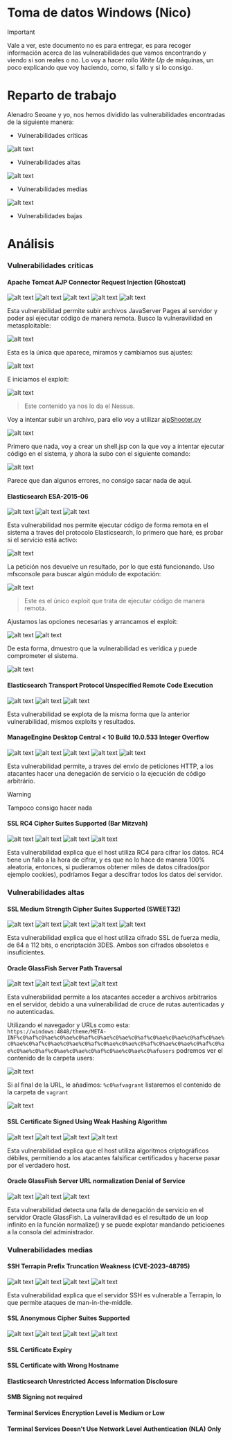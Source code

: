 # Toma de datos Windows (Nico)

> [!IMPORTANT]
> Vale a ver, este documento no es para entregar, es para recoger información acerca de las vulnerabilidades que vamos encontrando y viendo si son reales o no. Lo voy a hacer rollo *Write Up* de máquinas, un poco explicando que voy haciendo, como, si fallo y si lo consigo.

# Reparto de trabajo

Alenadro Seoane y yo, nos hemos dividido las vulnerabilidades encontradas de la siguiente manera:

- Vulnerabilidades críticas

![alt text](image.png)

- Vulnerabilidades altas

![alt text](image-27.png)

- Vulnerabilidades medias

![alt text](image-50.png)

- Vulnerabilidades bajas

# Análisis

### Vulnerabilidades críticas

#### Apache Tomcat AJP Connector Request Injection (Ghostcat)

![alt text](image-9.png)
![alt text](image-10.png)
![alt text](image-11.png)
![alt text](image-12.png)
![alt text](image-13.png)

Esta vulnerabilidad permite subir archivos JavaServer Pages al servidor y poder así ejecutar código de manera remota. Busco la vulneravilidad en metasploitable:

![alt text](image-14.png)

Esta es la única que aparece, miramos y cambiamos sus ajustes:

![alt text](image-15.png)

E iniciamos el exploit:

![alt text](image-16.png)
> Este contenido ya nos lo da el Nessus.

Voy a intentar subir un archivo, para ello voy a utilizar [ajpShooter.py](https://github.com/00theway/Ghostcat-CNVD-2020-10487.git)

![alt text](image-17.png)

Primero que nada, voy a crear un shell.jsp con la que voy a intentar ejecutar código en el sistema, y ahora la subo con el siguiente comando:

![alt text](image-18.png)

Parece que dan algunos errores, no consigo sacar nada de aquí.

#### Elasticsearch ESA-2015-06

![alt text](image-19.png)
![alt text](image-20.png)
![alt text](image-21.png)

Esta vulnerabilidad nos permite ejecutar código de forma remota en el sistema a traves del protocolo Elasticsearch, lo primero que haré, es probar si el servicio está activo:

![alt text](image-4.png)

La petición nos devuelve un resultado, por lo que está funcionando. Uso mfsconsole para buscar algún módulo de expotación:

![alt text](image-5.png)
> Este es el único exploit que trata de ejecutar código de manera remota.

Ajustamos las opciones necesarias y arrancamos el exploit:

![alt text](image-6.png)
![alt text](image-7.png)

De esta forma, dmuestro que la vulnerabilidad es verídica y puede comprometer el sistema.

![alt text](image-8.png)


#### Elasticsearch Transport Protocol Unspecified Remote Code Execution

![alt text](image-1.png)
![alt text](image-2.png)
![alt text](image-3.png)

Esta vulnerabilidad se explota de la misma forma que la anterior vulnerabilidad, mismos exploits y resultados. 

#### ManageEngine Desktop Central < 10 Build 10.0.533 Integer Overflow

![alt text](image-22.png)
![alt text](image-23.png)
![alt text](image-24.png)
![alt text](image-25.png)
![alt text](image-26.png)

Esta vulnerabilidad permite, a traves del envío de peticiones HTTP, a los atacantes hacer una denegación de servicio o la ejecución de código arbitrário.

> [!WARNING]
> Tampoco consigo hacer nada

#### SSL RC4 Cipher Suites Supported (Bar Mitzvah)

![alt text](image-28.png)
![alt text](image-29.png)
![alt text](image-30.png)
![alt text](image-31.png)

Esta vulnerabilidad explica que el host utiliza RC4 para cifrar los datos. RC4 tiene un fallo a la hora de cifrar, y es que no lo hace de manera 100% aleatoria, entonces, si pudieramos obtener miles de datos cifrados(por ejemplo cookies), podríamos llegar a descifrar todos los datos del servidor.

### Vulnerabilidades altas

#### SSL Medium Strength Cipher Suites Supported (SWEET32)

![alt text](image-32.png)
![alt text](image-33.png)
![alt text](image-34.png)
![alt text](image-35.png)
![alt text](image-36.png)

Esta vulnerabilidad explica que el host utiliza cifrado SSL de fuerza media, de 64 a 112 bits, o encriptación 3DES. Ambos son cifrados obsoletos e insuficientes.

#### Oracle GlassFish Server Path Traversal

![alt text](image-37.png)
![alt text](image-38.png)
![alt text](image-39.png)
![alt text](image-40.png)

Esta vulnerabilidad permite a los atacantes acceder a archivos arbitrarios en el servidor, debido a una vulnerabilidad de cruce de rutas autenticadas y no autenticadas.

Utilizando el navegador y URLs como esta:
`https://windows:4848/theme/META-INF%c0%af%c0%ae%c0%ae%c0%af%c0%ae%c0%ae%c0%af%c0%ae%c0%ae%c0%af%c0%ae%c0%ae%c0%af%c0%ae%c0%ae%c0%af%c0%ae%c0%ae%c0%af%c0%ae%c0%ae%c0%af%c0%ae%c0%ae%c0%af%c0%ae%c0%ae%c0%af%c0%ae%c0%ae%c0%afusers`
podremos ver el contenido de la carpeta users:

![alt text](image-41.png)

Si al final de la URL, le añadimos:
`%c0%afvagrant`
listaremos el contenido de la carpeta de `vagrant`

![alt text](image-42.png)

#### SSL Certificate Signed Using Weak Hashing Algorithm

![alt text](image-43.png)
![alt text](image-44.png)
![alt text](image-45.png)
![alt text](image-46.png)

Esta vulnerabilidad explica que el host utiliza algoritmos criptográficos débiles, permitiendo a los atacantes falsificar certificados y hacerse pasar por el verdadero host.

#### Oracle GlassFish Server URL normalization Denial of Service

![alt text](image-47.png)
![alt text](image-48.png)
![alt text](image-49.png)

Esta vulnerabilidad detecta una falla de denegación de servicio en el servidor Oracle GlassFish. La vulneravilidad es el resultado de un loop infinito en la función normalize() y se puede explotar mandando peticioenes a la consola del administrador.

### Vulnerabilidades medias

#### SSH Terrapin Prefix Truncation Weakness (CVE-2023-48795)

![alt text](image-51.png)
![alt text](image-52.png)
![alt text](image-53.png)
![alt text](image-54.png)

Esta vulnerabilidad explica que el servidor SSH es vulnerable a Terrapin, lo que permite ataques de man-in-the-middle.

#### SSL Anonymous Cipher Suites Supported

![alt text](image-55.png)
![alt text](image-56.png)
![alt text](image-57.png)
![alt text](image-58.png)

#### SSL Certificate Expiry



#### SSL Certificate with Wrong Hostname



#### Elasticsearch Unrestricted Access Information Disclosure



#### SMB Signing not required



#### Terminal Services Encryption Level is Medium or Low



#### Terminal Services Doesn't Use Network Level Authentication (NLA) Only